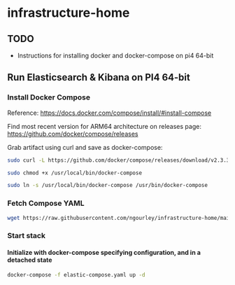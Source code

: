 # infrastructure-home


## TODO
- Instructions for installing docker and docker-compose on pi4 64-bit


## Run Elasticsearch & Kibana on PI4 64-bit

### Install Docker Compose
Reference: https://docs.docker.com/compose/install/#install-compose

Find most recent version for ARM64 architecture on releases page: https://github.com/docker/compose/releases

Grab artifact using curl and save as docker-compose:
```bash
sudo curl -L https://github.com/docker/compose/releases/download/v2.3.3/docker-compose-linux-aarch64 -o /usr/local/bin/docker-compose
```

```bash
sudo chmod +x /usr/local/bin/docker-compose
```

```bash
sudo ln -s /usr/local/bin/docker-compose /usr/bin/docker-compose
```

### Fetch Compose YAML

```bash
wget https://raw.githubusercontent.com/ngourley/infrastructure-home/main/elastic-compose.yaml
```

### Start stack
#### Initialize with docker-compose specifying configuration, and in a detached state
```bash
docker-compose -f elastic-compose.yaml up -d
```
